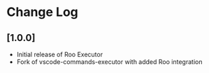 # Change Log

## [1.0.0]

- Initial release of Roo Executor
- Fork of vscode-commands-executor with added Roo integration
